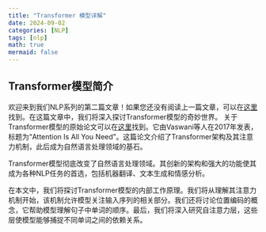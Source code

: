 ```yaml
---
title: "Transformer 模型详解"
date: 2024-09-02
categories: [NLP]
tags: [nlp]
math: true
mermaid: false
---
```


## Transformer模型简介

欢迎来到我们NLP系列的第二篇文章！如果您还没有阅读上一篇文章，可以在[这里](/blog/2024-08-31-nlp)找到。在这篇文章中，我们将深入探讨Transformer模型的奇妙世界。
关于Transformer模型的原始论文可以在[这里](https://arxiv.org/abs/1706.03762)找到。它由Vaswani等人在2017年发表，标题为“Attention Is All You Need”。这篇论文介绍了Transformer架构及其注意力机制，此后成为自然语言处理领域的基石。

Transformer模型彻底改变了自然语言处理领域。其创新的架构和强大的功能使其成为各种NLP任务的首选，包括机器翻译、文本生成和情感分析。

在本文中，我们将探讨Transformer模型的内部工作原理。我们将从理解其注意力机制开始，该机制允许模型关注输入序列的相关部分。我们还将讨论位置编码的概念，它帮助模型理解句子中单词的顺序。最后，我们将深入研究自注意力层，这些层使模型能够捕捉不同单词之间的依赖关系。

##
